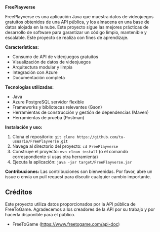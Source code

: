 **FreePlayverse**

FreePlayverse es una aplicación Java que muestra datos de videojuegos gratuitos obtenidos de una API pública, y los almacena en una base de datos alojada en la nube. Este proyecto sigue las mejores prácticas de desarrollo de software para garantizar un código limpio, mantenible y escalable. Este proyecto se realiza con fines de aprendizaje.

**Características:**
- Consumo de API de videojuegos gratuitos
- Visualización de datos de videojuegos
- Arquitectura modular y limpia
- Integración con Azure 
- Documentación completa

**Tecnologías utilizadas:**
- Java
- Azure PostgreSQL servidor flexible
- Frameworks y bibliotecas relevantes (Gson)
- Herramientas de construcción y gestión de dependencias (Maven)
- Herramientas de prueba (Postman)

**Instalación y uso:**
1. Clona el repositorio: `git clone https://github.com/tu-usuario/FreePlayverse.git`
2. Navega al directorio del proyecto: `cd FreePlayverse`
3. Construye el proyecto: `mvn clean install` (o el comando correspondiente si usas otra herramienta)
4. Ejecuta la aplicación: `java -jar target/FreePlayverse.jar`

**Contribuciones:**
Las contribuciones son bienvenidas. Por favor, abre un issue o envía un pull request para discutir cualquier cambio importante.

## Créditos

Este proyecto utiliza datos proporcionados por la API pública de FreeToGame. Agradecemos a los creadores de la API por su trabajo y por hacerla disponible para el público.

- FreeToGame (https://www.freetogame.com/api-doc)
